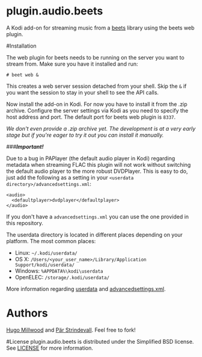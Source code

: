 # plugin.audio.beets
A Kodi add-on for streaming music from a [beets](https://github.com/sampsyo/beets) library using the beets web plugin.

#Installation

The web plugin for beets needs to be running on the server you want to stream from. Make sure you have it installed and run:

	# beet web &

This creates a web server session detached from your shell. Skip the ``&`` if you want the session to stay in your shell to see the API calls.

Now install the add-on in Kodi. For now you have to install it from the .zip archive. Configure the server settings via Kodi as you need to specify the host address and port. The default port for beets web plugin is ``8337``.

*We don't even provide a .zip archive yet. The development is at a very early stage but if you're eager to try it out you can install it manually.*

###**_Important!_**

Due to a bug in PAPlayer (the default audio player in Kodi) regarding metadata when streaming FLAC this plugin will not work without switching the default audio player to the more robust DVDPlayer. This is easy to do, just add the following as a setting in your ``<userdata directory>/advancedsettings.xml``:

	<audio>
	  <defaultplayer>dvdplayer</defaultplayer>
	</audio>

If you don't have a ``advancedsettings.xml`` you can use the one provided in this repository.

The userdata directory is located in different places depending on your platform. The most common places:

- Linux: ``~/.kodi/userdata/``
- OS X: ``/Users/<your_user_name>/Library/Application Support/kodi/userdata/``
- Windows: ``%APPDATA%\kodi\userdata``
- OpenELEC: ``/storage/.kodi/userdata/`` 

More information regarding [userdata](http://kodi.wiki/view/Userdata) and [advancedsettings.xml](http://kodi.wiki/view/Advancedsettings.xml).

# Authors
[Hugo Millwood](https://github.com/HugoMillwood) and [Pär Strindevall](https://github.com/parski). Feel free to fork!

#License
plugin.audio.beets is distributed under the Simplified BSD license. See [LICENSE](https://github.com/HugoMillwood/plugin.audio.beets/blob/master/LICENSE) for more information.
